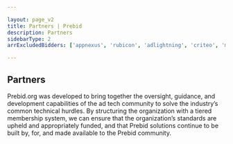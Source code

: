 ```yaml
---

layout: page_v2
title: Partners | Prebid
description: Partners
sidebarType: 2
arrExcludedBidders: ['appnexus', 'rubicon', 'adlightning', 'criteo', 'marfeel', 'oath', 'openx', 'pubmatic', 'sortable']

---
```


## Partners

<p class="main-text">Prebid.org was developed to bring together the oversight, guidance, and development capabilities of the ad tech community to solve the industry’s common technical hurdles. By structuring the organization with a tiered membership system, we can ensure that the organization’s standards are upheld and appropriately funded, and that Prebid solutions continue to be built by, for, and made available to the Prebid community.</p>

